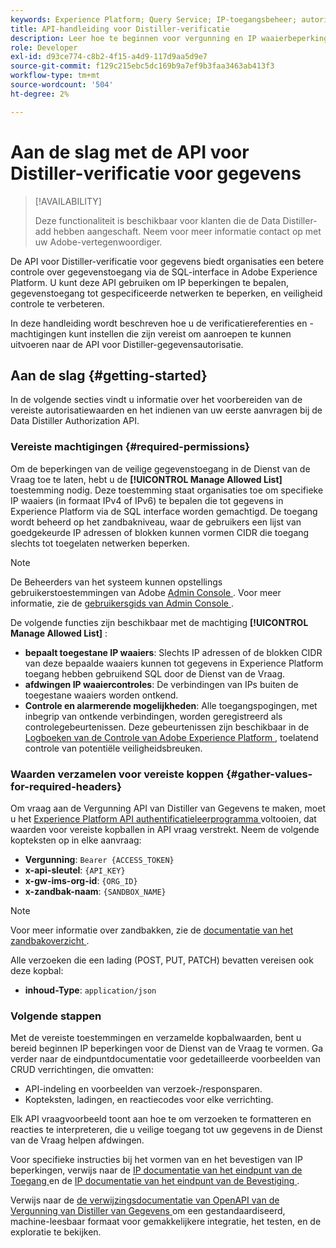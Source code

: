```yaml
---
keywords: Experience Platform; Query Service; IP-toegangsbeheer; autorisatie; API; aan de slag
title: API-handleiding voor Distiller-verificatie
description: Leer hoe te beginnen voor vergunning en IP waaierbeperkingen voor veilige gegevenstoegang binnen de Dienst van de Vraag van Adobe Experience Platform.
role: Developer
exl-id: d93ce774-c8b2-4f15-a4d9-117d9aa5d9e7
source-git-commit: f129c215ebc5dc169b9a7ef9b3faa3463ab413f3
workflow-type: tm+mt
source-wordcount: '504'
ht-degree: 2%

---
```


# Aan de slag met de API voor Distiller-verificatie voor gegevens

>[!AVAILABILITY]
>
>Deze functionaliteit is beschikbaar voor klanten die de Data Distiller-add hebben aangeschaft. Neem voor meer informatie contact op met uw Adobe-vertegenwoordiger.

De API voor Distiller-verificatie voor gegevens biedt organisaties een betere controle over gegevenstoegang via de SQL-interface in Adobe Experience Platform. U kunt deze API gebruiken om IP beperkingen te bepalen, gegevenstoegang tot gespecificeerde netwerken te beperken, en veiligheid controle te verbeteren.

In deze handleiding wordt beschreven hoe u de verificatiereferenties en -machtigingen kunt instellen die zijn vereist om aanroepen te kunnen uitvoeren naar de API voor Distiller-gegevensautorisatie.

## Aan de slag {#getting-started}

In de volgende secties vindt u informatie over het voorbereiden van de vereiste autorisatiewaarden en het indienen van uw eerste aanvragen bij de Data Distiller Authorization API.

### Vereiste machtigingen {#required-permissions}

Om de beperkingen van de veilige gegevenstoegang in de Dienst van de Vraag toe te laten, hebt u de **[!UICONTROL Manage Allowed List]** toestemming nodig. Deze toestemming staat organisaties toe om specifieke IP waaiers (in formaat IPv4 of IPv6) te bepalen die tot gegevens in Experience Platform via de SQL interface worden gemachtigd. De toegang wordt beheerd op het zandbakniveau, waar de gebruikers een lijst van goedgekeurde IP adressen of blokken kunnen vormen CIDR die toegang slechts tot toegelaten netwerken beperken.

>[!NOTE]
>
>De Beheerders van het systeem kunnen opstellings gebruikerstoestemmingen van Adobe [ Admin Console ](https://adminconsole.adobe.com/). Voor meer informatie, zie de [ gebruikersgids van Admin Console ](https://helpx.adobe.com/nl/enterprise/using/admin-console.html).

De volgende functies zijn beschikbaar met de machtiging **[!UICONTROL Manage Allowed List]** :

- **bepaalt toegestane IP waaiers**: Slechts IP adressen of de blokken CIDR van deze bepaalde waaiers kunnen tot gegevens in Experience Platform toegang hebben gebruikend SQL door de Dienst van de Vraag.
- **afdwingen IP waaiercontroles**: De verbindingen van IPs buiten de toegestane waaiers worden ontkend.
- **Controle en alarmerende mogelijkheden**: Alle toegangspogingen, met inbegrip van ontkende verbindingen, worden geregistreerd als controlegebeurtenissen. Deze gebeurtenissen zijn beschikbaar in de [ Logboeken van de Controle van Adobe Experience Platform ](../../landing/governance-privacy-security/audit-logs/overview.md), toelatend controle van potentiële veiligheidsbreuken.

### Waarden verzamelen voor vereiste koppen {#gather-values-for-required-headers}

Om vraag aan de Vergunning API van Distiller van Gegevens te maken, moet u het [ Experience Platform API authentificatieleerprogramma ](../../landing/api-authentication.md) voltooien, dat waarden voor vereiste kopballen in API vraag verstrekt. Neem de volgende kopteksten op in elke aanvraag:

- **Vergunning**: `Bearer {ACCESS_TOKEN}`
- **x-api-sleutel**: `{API_KEY}`
- **x-gw-ims-org-id**: `{ORG_ID}`
- **x-zandbak-naam**: `{SANDBOX_NAME}`

>[!NOTE]
>
> Voor meer informatie over zandbakken, zie de [ documentatie van het zandbakoverzicht ](../../sandboxes/home.md).

Alle verzoeken die een lading (POST, PUT, PATCH) bevatten vereisen ook deze kopbal:

- **inhoud-Type**: `application/json`

### Volgende stappen

Met de vereiste toestemmingen en verzamelde kopbalwaarden, bent u bereid beginnen IP beperkingen voor de Dienst van de Vraag te vormen. Ga verder naar de eindpuntdocumentatie voor gedetailleerde voorbeelden van CRUD verrichtingen, die omvatten:

- API-indeling en voorbeelden van verzoek-/responsparen.
- Kopteksten, ladingen, en reactiecodes voor elke verrichting.

Elk API vraagvoorbeeld toont aan hoe te om verzoeken te formatteren en reacties te interpreteren, die u veilige toegang tot uw gegevens in de Dienst van de Vraag helpen afdwingen.

Voor specifieke instructies bij het vormen van en het bevestigen van IP beperkingen, verwijs naar de [ IP documentatie van het eindpunt van de Toegang ](./ip-access.md) en de [ IP documentatie van het eindpunt van de Bevestiging ](./validate.md).

Verwijs naar de [ de verwijzingsdocumentatie van OpenAPI van de Vergunning van Distiller van Gegevens ](https://developer.adobe.com/experience-platform-apis/references/data-distiller-auth/) om een gestandaardiseerd, machine-leesbaar formaat voor gemakkelijkere integratie, het testen, en de exploratie te bekijken.
